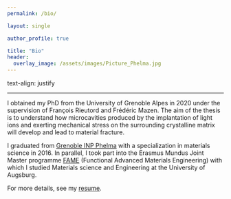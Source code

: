 ```yaml
---
permalink: /bio/

layout: single

author_profile: true

title: "Bio"
header:
  overlay_image: /assets/images/Picture_Phelma.jpg
---
```


text-align: justify

---
I obtained my PhD from the University of Grenoble Alpes in 2020 under the supervision of François Rieutord and Frédéric Mazen. 
The aim of the thesis is to understand how microcavities produced by the implantation of light ions and exerting mechanical stress on the surrounding crystalline matrix will develop and lead to material fracture. 

I graduated from [Grenoble INP Phelma](https://phelma.grenoble-inp.fr/en) with a specialization in materials science in 2016. In parallel, I took part into the Erasmus Mundus Joint Master programme [FAME](https://www.fame-master.eu/) (Functional Advanced Materials Engineering) with which I studied Materials science and Engineering at the University of Augsburg.


For more details, see my [resume](https://antoinepetit2.github.io/assets/files/CV_Antoine_2024_03.pdf).


